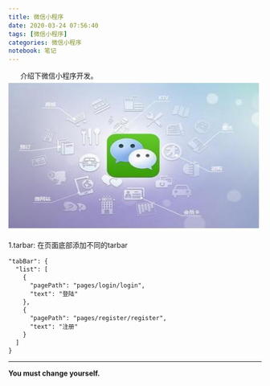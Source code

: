 ```yaml
---
title: 微信小程序
date: 2020-03-24 07:56:40
tags: [微信小程序]
categories: 微信小程序
notebook: 笔记
---
```


&nbsp;&nbsp;&nbsp;&nbsp;&nbsp;&nbsp;介绍下微信小程序开发。
<img src="微信小程序/weixin.jpg" width="500" height="300"/>


<!-- more -->

1.tarbar: 在页面底部添加不同的tarbar
```
"tabBar": {
  "list": [
    {
      "pagePath": "pages/login/login",
      "text": "登陆"
    },
    {
      "pagePath": "pages/register/register",
      "text": "注册"
    }
  ]
}
```


- - -
<b>You must change yourself.</b>